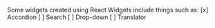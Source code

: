 Some widgets created using React
Widgets include things such as: 
[x] Accordion
[ ] Search
[ ] Drop-down
[ ] Translator

